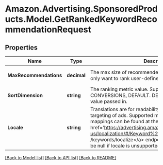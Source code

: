 # Amazon.Advertising.SponsoredProducts.Model.GetRankedKeywordRecommendationRequest

## Properties

Name | Type | Description | Notes
------------ | ------------- | ------------- | -------------
**MaxRecommendations** | **decimal** | The max size of recommended target. Set it to 0 if you only want to rank user-defined keywords. | [optional] [default to 200M]
**SortDimension** | **string** | The ranking metric value. Supported values: CLICKS, CONVERSIONS, DEFAULT. DEFAULT will be applied if no value passed in. | [optional] 
**Locale** | **string** | Translations are for readability and do not affect the targeting of ads. Supported marketplace to locale mappings can be found at the &lt;a href&#x3D;&#39;https://advertising.amazon.com/API/docs/en-us/localization/#/Keyword%20Localization&#39;&gt;POST /keywords/localize&lt;/a&gt; endpoint. Note: Translations will be null if locale is unsupported. | [optional] 

[[Back to Model list]](../README.md#documentation-for-models) [[Back to API list]](../README.md#documentation-for-api-endpoints) [[Back to README]](../README.md)

